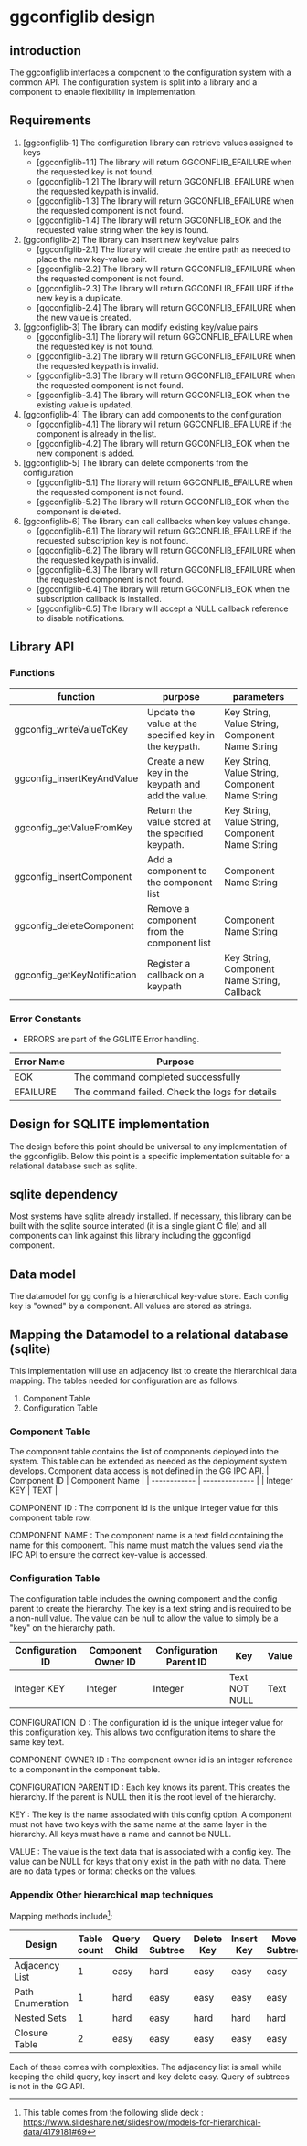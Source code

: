 # ggconfiglib design

## introduction
The ggconfiglib interfaces a component to the configuration system with a common API.  The configuration system is split into a library and a component to enable flexibility in implementation.

## Requirements

1. [ggconfiglib-1] The configuration library can retrieve values assigned to keys
    - [ggconfiglib-1.1] The library will return GGCONFLIB_EFAILURE when the requested key is not found.
    - [ggconfiglib-1.2] The library will return GGCONFLIB_EFAILURE when the requested keypath is invalid.
    - [ggconfiglib-1.3] The library will return GGCONFLIB_EFAILURE when the requested component is not found.
    - [ggconfiglib-1.4] The library will return GGCONFLIB_EOK and the requested value string when the key is found.
2. [ggconfiglib-2] The library can insert new key/value pairs
    - [ggconfiglib-2.1] The library will create the entire path as needed to place the new key-value pair.
    - [ggconfiglib-2.2] The library will return GGCONFLIB_EFAILURE when the requested component is not found.
    - [ggconfiglib-2.3] The library will return GGCONFLIB_EFAILURE if the new key is a duplicate.
    - [ggconfiglib-2.4] The library will return GGCONFLIB_EFAILURE when the new value is created.
3. [ggconfiglib-3] The library can modify existing key/value pairs
    - [ggconfiglib-3.1] The library will return GGCONFLIB_EFAILURE when the requested key is not found.
    - [ggconfiglib-3.2] The library will return GGCONFLIB_EFAILURE when the requested keypath is invalid.
    - [ggconfiglib-3.3] The library will return GGCONFLIB_EFAILURE when the requested component is not found.
    - [ggconfiglib-3.4] The library will return GGCONFLIB_EOK when the existing value is updated.
4. [ggconfiglib-4] The library can add components to the configuration
    - [ggconfiglib-4.1] The library will return GGCONFLIB_EFAILURE if the component is already in the list.
    - [ggconfiglib-4.2] The library will return GGCONFLIB_EOK when the new component is added.
5. [ggconfiglib-5] The library can delete components from the configuration
    - [ggconfiglib-5.1] The library will return GGCONFLIB_EFAILURE when the requested component is not found.
    - [ggconfiglib-5.2] The library will return GGCONFLIB_EOK when the component is deleted.
6. [ggconfiglib-6] The library can call callbacks when key values change.
    - [ggconfiglib-6.1] The library will return GGCONFLIB_EFAILURE if the requested subscription key is not found.
    - [ggconfiglib-6.2] The library will return GGCONFLIB_EFAILURE when the requested keypath is invalid.
    - [ggconfiglib-6.3] The library will return GGCONFLIB_EFAILURE when the requested component is not found.
    - [ggconfiglib-6.4] The library will return GGCONFLIB_EOK when the subscription callback is installed.
    - [ggconfiglib-6.5] The library will accept a NULL callback reference to disable notifications.

## Library API

### Functions

| function                    | purpose                                               | parameters                                      |
| --------------------------- | ----------------------------------------------------- | ----------------------------------------------- |
| ggconfig_writeValueToKey    | Update the value at the specified key in the keypath. | Key String, Value String, Component Name String |
| ggconfig_insertKeyAndValue  | Create a new key in the keypath and add the value.    | Key String, Value String, Component Name String |
| ggconfig_getValueFromKey    | Return the value stored at the specified keypath.     | Key String, Value String, Component Name String |
| ggconfig_insertComponent    | Add a component to the component list                 | Component Name String                           |
| ggconfig_deleteComponent    | Remove a component from the component list            | Component Name String                           |
| ggconfig_getKeyNotification | Register a callback on a keypath                      | Key String, Component Name String, Callback     |

### Error Constants

- ERRORS are part of the GGLITE Error handling.

| Error Name     | Purpose                                                      |
| -------------- | ------------------------------------------------------------ |
| EOK            | The command completed successfully                           |
| EFAILURE       | The command failed.  Check the logs for details              |


## Design for SQLITE implementation
The design before this point should be universal to any implementation of the ggconfiglib.  Below this point is a specific implementation suitable for a relational database such as sqlite.

## sqlite dependency
Most systems have sqlite already installed.   If necessary, this library can be built with the sqlite source interated (it is a single giant C file) and all components can link against this library including the ggconfigd component.

## Data model
The datamodel for gg config is a hierarchical key-value store.  Each config key is "owned" by a component.  All values are stored as strings.

## Mapping the Datamodel to a relational database (sqlite)
This implementation will use an adjacency list to create the hierarchical data mapping.  The tables needed for configuration are as follows:
1. Component Table
2. Configuration Table

### Component Table
The component table contains the list of components deployed into the system.  This table can be extended as needed as the deployment system develops.  Component data access is not defined in the GG IPC API.
| Component ID | Component Name |
| ------------ | -------------- |
| Integer KEY  | TEXT           |

COMPONENT ID
: The component id is the unique integer value for this component table row.

COMPONENT NAME
: The component name is a text field containing the name for this component.  This name must match the values send via the IPC API to ensure the correct key-value is accessed.

### Configuration Table
The configuration table includes the owning component and the config parent to create the hierarchy.  The key is a text string and is required to be a non-null value.  The value can be null to allow the value to simply be a "key" on the hierarchy path.

| Configuration ID | Component Owner ID  | Configuration Parent ID | Key           | Value |
| ---------------- | ------------------- | ----------------------- | ------------- | ----- |
| Integer KEY      | Integer             | Integer                 | Text NOT NULL | Text  |

CONFIGURATION ID
: The configuration id is the unique integer value for this configuration key.  This allows two configuration items to share the same key text.

COMPONENT OWNER ID
: The component owner id is an integer reference to a component in the component table.

CONFIGURATION PARENT ID
: Each key knows its parent.  This creates the hierarchy.  If the parent is NULL then it is the root level of the hierarchy.

KEY
: The key is the name associated with this config option.  A component must not have two keys with the same name at the same layer in the hierarchy.  All keys must have a name and cannot be NULL.

VALUE
: The value is the text data that is associated with a config key.  The value can be NULL for keys that only exist in the path with no data.  There are no data types or format checks on the values.

### Appendix Other hierarchical map techniques
Mapping methods include[^1]:

| Design           | Table count | Query Child | Query Subtree | Delete Key | Insert Key | Move Subtree | Referential Integrity |
| ---------------- | ----------- | ----------- | ------------- | ---------- | ---------- | ------------ | --------------------- |
| Adjacency List   | 1           | easy        | hard          | easy       | easy       | easy         | yes                   |
| Path Enumeration | 1           | hard        | easy          | easy       | easy       | easy         | no                    |
| Nested Sets      | 1           | hard        | easy          | hard       | hard       | hard         | no                    |
| Closure Table    | 2           | easy        | easy          | easy       | easy       | easy         | yes                   |

[^1]: This table comes from the following slide deck : https://www.slideshare.net/slideshow/models-for-hierarchical-data/4179181#69

Each of these comes with complexities.  The adjacency list is small while keeping the child query, key insert and key delete easy.  Query of subtrees is not in the GG API.
